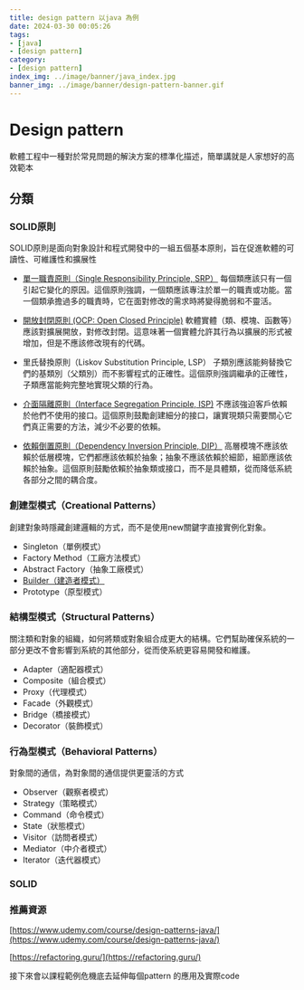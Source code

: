 ```yaml
---
title: design pattern 以java 為例
date: 2024-03-30 00:05:26
tags:
- [java]
- [design pattern]
category:
- [design pattern]
index_img: ../image/banner/java_index.jpg
banner_img: ../image/banner/design-pattern-banner.gif
---
```

# Design pattern

軟體工程中一種對於常見問題的解決方案的標準化描述，簡單講就是人家想好的高效範本

## 分類

### SOLID原則

SOLID原則是面向對象設計和程式開發中的一組五個基本原則，旨在促進軟體的可讀性、可維護性和擴展性

- [單一職責原則（Single Responsibility Principle, SRP）](../../../../2024/03/31/srp)
   每個類應該只有一個引起它變化的原因。這個原則強調，一個類應該專注於單一的職責或功能。當一個類承擔過多的職責時，它在面對修改的需求時將變得脆弱和不靈活。

- [開放封閉原則 (OCP: Open Closed Principle)](../../../../2024/03/30/ocp)
   軟體實體（類、模塊、函數等）應該對擴展開放，對修改封閉。這意味著一個實體允許其行為以擴展的形式被增加，但是不應該修改現有的代碼。


- 里氏替換原則（Liskov Substitution Principle, LSP）
   子類別應該能夠替換它們的基類別（父類別）而不影響程式的正確性。這個原則強調繼承的正確性，子類應當能夠完整地實現父類的行為。


- [介面隔離原則（Interface Segregation Principle, ISP)](../../../../2024/04/01/isp)
   不應該強迫客戶依賴於他們不使用的接口。這個原則鼓勵創建細分的接口，讓實現類只需要關心它們真正需要的方法，減少不必要的依賴。


- [依賴倒置原則（Dependency Inversion Principle, DIP）](../../../../2024/04/03/dip)
   高層模塊不應該依賴於低層模塊，它們都應該依賴於抽象；抽象不應該依賴於細節，細節應該依賴於抽象。這個原則鼓勵依賴於抽象類或接口，而不是具體類，從而降低系統各部分之間的耦合度。


### 創建型模式（Creational Patterns）
創建對象時隱藏創建邏輯的方式，而不是使用new關鍵字直接實例化對象。

- Singleton（單例模式）
- Factory Method（工廠方法模式）
- Abstract Factory（抽象工廠模式）
- [Builder（建造者模式）](../../../../2024/04/03/builder)
- Prototype（原型模式）

### 結構型模式（Structural Patterns）
關注類和對象的組織，如何將類或對象組合成更大的結構。它們幫助確保系統的一部分更改不會影響到系統的其他部分，從而使系統更容易開發和維護。

- Adapter（適配器模式）
- Composite（組合模式）
- Proxy（代理模式）
- Facade（外觀模式）
- Bridge（橋接模式）
- Decorator（裝飾模式）

### 行為型模式（Behavioral Patterns）
對象間的通信，為對象間的通信提供更靈活的方式
- Observer（觀察者模式）
- Strategy（策略模式）
- Command（命令模式）
- State（狀態模式）
- Visitor（訪問者模式）
- Mediator（中介者模式）
- Iterator（迭代器模式）

### SOLID


### 推薦資源
[https://www.udemy.com/course/design-patterns-java/](https://www.udemy.com/course/design-patterns-java/)

[https://refactoring.guru/](https://refactoring.guru/)

接下來會以課程範例危機底去延伸每個pattern 的應用及實際code



